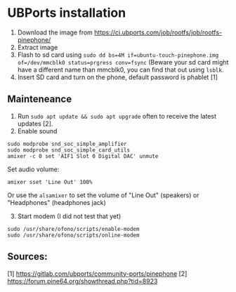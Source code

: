 # UBPorts installation

1. Download the image from https://ci.ubports.com/job/rootfs/job/rootfs-pinephone/
2. Extract image
3. Flash to sd card using `sudo dd bs=4M if=ubuntu-touch-pinephone.img of=/dev/mmcblk0 status=prgress conv=fsync` (Beware your sd card might have a different name than mmcblk0, you can find that out using `lsblk`.
4. Insert SD card and turn on the phone, default password is phablet
[1]

## Mainteneance
1. Run `sudo apt update && sudo apt upgrade` often to receive the latest updates [2].
2. Enable sound
```
sudo modprobe snd_soc_simple_amplifier
sudo modprobe snd_soc_simple_card_utils
amixer -c 0 set 'AIF1 Slot 0 Digital DAC' unmute
```
Set audio volume:
```
amixer sset 'Line Out' 100%
```
Or use the `alsamixer` to set the volume of "Line Out" (speakers) or "Headphones" (headphones jack)

3. Start modem (I did not test that yet)
```
sudo /usr/share/ofono/scripts/enable-modem
sudo /usr/share/ofono/scripts/online-modem
```


## Sources:
[1] https://gitlab.com/ubports/community-ports/pinephone
[2] https://forum.pine64.org/showthread.php?tid=8923
